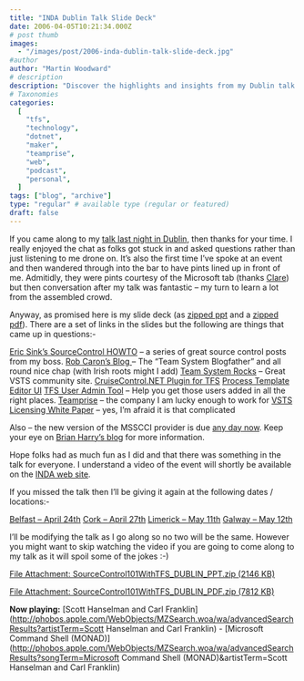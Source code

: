 ```yaml
---
title: "INDA Dublin Talk Slide Deck"
date: 2006-04-05T10:21:34.000Z
# post thumb
images:
  - "/images/post/2006-inda-dublin-talk-slide-deck.jpg"
#author
author: "Martin Woodward"
# description
description: "Discover the highlights and insights from my Dublin talk on source control, complete with linked resources and slide deck downloads."
# Taxonomies
categories:
  [
    "tfs",
    "technology",
    "dotnet",
    "maker",
    "teamprise",
    "web",
    "podcast",
    "personal",
  ]
tags: ["blog", "archive"]
type: "regular" # available type (regular or featured)
draft: false
---
```


If you came along to my [talk last night in Dublin](http://www.developers.ie/session.aspx?s=44), then thanks for your time. I really enjoyed the chat as folks got stuck in and asked questions rather than just listening to me drone on. It’s also the first time I’ve spoke at an event and then wandered through into the bar to have pints lined up in front of me. Admitidly, they were pints courtesy of the Microsoft tab (thanks [Clare](http://blogs.msdn.com/clare_dillon/)) but then conversation after my talk was fantastic – my turn to learn a lot from the assembled crowd.

Anyway, as promised here is my slide deck (as [zipped ppt](http://www.woodwardweb.com/blog/SourceControl101WithTFS_DUBLIN_PPT.zip) and a [zipped pdf](http://www.woodwardweb.com/blog/SourceControl101WithTFS_DUBLIN_PDF.zip)). There are a set of links in the slides but the following are things that came up in questions:-

[Eric Sink’s SourceControl HOWTO](http://software.ericsink.com/scm/source_control.html) – a series of great source control posts from my boss.
[Rob Caron’s Blog ](http://blogs.msdn.com/robcaron/default.aspx)– The “Team System Blogfather” and all round nice chap (with Irish roots might I add)
[Team System Rocks](http://teamsystemrocks.com/default.aspx) – Great VSTS community site.
[CruiseControl.NET Plugin for TFS](http://vstsplugins.sourceforge.net/)
[Process Template Editor UI](http://www.gotdotnet.com/workspaces/workspace.aspx?id=812a68af-5e74-48c6-9623-1a4469142a84)
[TFS User Admin Tool](http://go.microsoft.com/fwlink/?LinkId=59385) – Help you get those users added in all the right places.
[Teamprise](http://www.teamprise.com/) – the company I am lucky enough to work for
[VSTS Licensing White Paper](http://www.microsoft.com/downloads/details.aspx?familyid=1FA86E00-F0A3-4290-9DA9-6E0378A3A3C5&displaylang=en) – yes, I’m afraid it is that complicated

Also – the new version of the MSSCCI provider is due [any day now](http://blogs.msdn.com/bharry/archive/2006/03/24/559876.aspx). Keep your eye on [Brian Harry’s blog](http://blogs.msdn.com/bharry/) for more information.

Hope folks had as much fun as I did and that there was something in the talk for everyone. I understand a video of the event will shortly be available on the [INDA web site](http://www.developers.ie/).

If you missed the talk then I’ll be giving it again at the following dates / locations:-

[Belfast – April 24th](http://nimtug.org/events/1/default.aspx)
[Cork – April 27th](http://www.developers.ie/session.aspx?s=47)
[Limerick – May 11th](http://www.developers.ie/session.aspx?s=48)
[Galway – May 12th](http://www.developers.ie/session.aspx?s=46)

I’ll be modifying the talk as I go along so no two will be the same. However you might want to skip watching the video if you are going to come along to my talk as it will spoil some of the jokes :-)

[File Attachment: SourceControl101WithTFS_DUBLIN_PPT.zip (2146 KB)](http://www.woodwardweb.com/blog/SourceControl101WithTFS_DUBLIN_PPT.zip)

[File Attachment: SourceControl101WithTFS_DUBLIN_PDF.zip (7812 KB)](http://www.woodwardweb.com/blog/SourceControl101WithTFS_DUBLIN_PDF.zip)

**Now playing:** [Scott Hanselman and Carl Franklin](http://phobos.apple.com/WebObjects/MZSearch.woa/wa/advancedSearchResults?artistTerm=Scott Hanselman and Carl Franklin) - [Microsoft Command Shell (MONAD)](http://phobos.apple.com/WebObjects/MZSearch.woa/wa/advancedSearchResults?songTerm=Microsoft Command Shell (MONAD)&artistTerm=Scott Hanselman and Carl Franklin)
